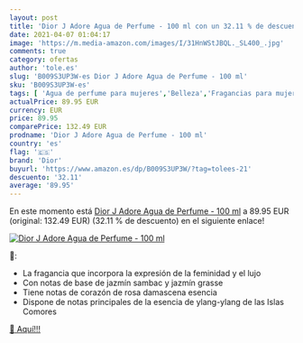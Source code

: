 ```yaml
---
layout: post
title: 'Dior J Adore Agua de Perfume - 100 ml con un 32.11 % de descuento'
date: 2021-04-07 01:04:17
image: 'https://m.media-amazon.com/images/I/31HnWStJBQL._SL400_.jpg'
comments: true
category: ofertas
author: 'tole.es'
slug: 'B009S3UP3W-es Dior J Adore Agua de Perfume - 100 ml'
sku: 'B009S3UP3W-es'
tags: [ 'Agua de perfume para mujeres','Belleza','Fragancias para mujeres','Perfumes y fragancias','agua','de','dior','perfume', ]
actualPrice: 89.95 EUR
currency: EUR
price: 89.95
comparePrice: 132.49 EUR
prodname: 'Dior J Adore Agua de Perfume - 100 ml'
country: 'es'
flag: '🇪🇸'
brand: 'Dior'
buyurl: 'https://www.amazon.es/dp/B009S3UP3W/?tag=tolees-21'
descuento: '32.11'
average: '89.95'
---
```


En este momento está [Dior J Adore Agua de Perfume - 100 ml](https://www.amazon.es/dp/B009S3UP3W/?tag=tolees-21) a 89.95 EUR (original: 132.49 EUR) (32.11 %  de descuento) en el siguiente enlace!

[![Dior J Adore Agua de Perfume - 100 ml](https://m.media-amazon.com/images/I/31HnWStJBQL._SL400_.jpg)](https://www.amazon.es/dp/B009S3UP3W/?tag=tolees-21)

🔎:

- La fragancia que incorpora la expresión de la feminidad y el lujo
- Con notas de base de jazmín sambac y jazmín grasse
- Tiene notas de corazón de rosa damascena esencia
- Dispone de notas principales de la esencia de ylang-ylang de las Islas Comores

[🛒 Aquí!!!](https://www.amazon.es/dp/B009S3UP3W/?tag=tolees-21)
